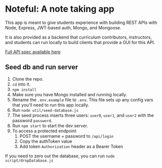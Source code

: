 # Noteful: A note taking app

This app is meant to give students experience with building REST APIs with Node, Express, JWT-based auth, Mongo, and Mongoose.

It is also provided as a backend that curriculum contributors, instructors, and students can run locally to build clients that provide a GUI for this API.

[Full API spec available here](https://documenter.getpostman.com/view/1161985/RVu4GVFE)

## Seed db and run server

1. Clone the repo.
1. `cd` into it.
1. `npm install`
1. Make sure you have Mongo installed and running locally.
1. Rename the `.env.example` file to `.env`. This file sets up any config vars that you'll need to run this app locally.
1. Run `node util/seed-database.js`
1. The seed process inserts three users: `user0`, `user1`, and `user2` with the password `password`.
1. Run `npm start` to start the dev server.
1. To access a protected endpoint
    1. POST the username + password to `/api/login`
    1. Copy the authToken value
    1. Add token `Authorization` header as a Bearer Token

If you need to zero out the database, you can run `node script/dropDatabase.js`
